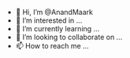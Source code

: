 - 👋 Hi, I’m @AnandMaark
- 👀 I’m interested in ...
- 🌱 I’m currently learning ...
- 💞️ I’m looking to collaborate on ...
- 📫 How to reach me ...

<!---
AnandMaark/AnandMaark is a ✨ special ✨ repository because its `README.md` (this file) appears on your GitHub profile.
You can click the Preview link to take a look at your changes.
--->
